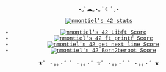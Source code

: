 <body>
  <font face="courier">
    <p align="center">⋆｡ﾟ☁︎｡⋆｡ ﾟ☾ ﾟ｡⋆</p>
    <div align="center"><a href="https://github.com/JaeSeoKim/badge42"><img src="https://badge42.vercel.app/api/v2/clgxuihg7003608l92rk5ua9w/stats?cursusId=21&coalitionId=275" alt="nmontiel's 42 stats" /></a></div>
    <div align="center"><ul>
      <li><a href="https://github.com/JaeSeoKim/badge42"><img src="https://badge42.vercel.app/api/v2/clgxuihg7003608l92rk5ua9w/project/3067093" alt="nmontiel's 42 Libft Score" /></a></li>
      <li><a href="https://github.com/JaeSeoKim/badge42"><img src="https://badge42.vercel.app/api/v2/clgxuihg7003608l92rk5ua9w/project/3085062" alt="nmontiel's 42 ft_printf Score" /></a></li>
      <li><a href="https://github.com/JaeSeoKim/badge42"><img src="https://badge42.vercel.app/api/v2/clgxuihg7003608l92rk5ua9w/project/3112999" alt="nmontiel's 42 get_next_line Score" /></a></li>
      <li><a href="https://github.com/JaeSeoKim/badge42"><img src="https://badge42.vercel.app/api/v2/clgxuihg7003608l92rk5ua9w/project/3113001" alt="nmontiel's 42 Born2beroot Score" /></a></li>
    </ul>
    <p align="center"> ★゜・。。・゜゜・。。・゜☆゜・。。・゜゜・。。・゜★</p>
</body>
